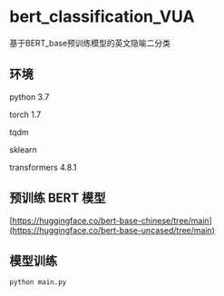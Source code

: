 # bert_classification_VUA
基于BERT_base预训练模型的英文隐喻二分类

## 环境

python 3.7

torch 1.7

tqdm

sklearn

transformers 4.8.1

## 预训练 BERT 模型

[https://huggingface.co/bert-base-chinese/tree/main](https://huggingface.co/bert-base-uncased/tree/main)

## 模型训练
```
python main.py
```
